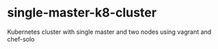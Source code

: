 # single-master-k8-cluster
Kubernetes cluster with single master and  two nodes using vagrant and chef-solo
